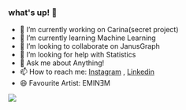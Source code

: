 ### what's up! 👋


- 🔭 I’m currently working on Carina(secret project)
- 🌱 I’m currently learning Machine Learning
- 👯 I’m looking to collaborate on JanusGraph
- 🤔 I’m looking for help with Statistics
- 💬 Ask me about Anything!
- 📫 How to reach me: [Instagram](https://www.instagram.com/neufal79) , [Linkedin](https://www.linkedin.com/in/naoufal-d-4005a1133/)
- 😄 Favourite Artist: EMINƎM


<img src="https://github-readme-stats.vercel.app/api?username=Neufal777&&show_icons=true&title_color=ffffff&icon_color=bb2acf&text_color=daf7dc&bg_color=151515">
